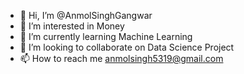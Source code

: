 - 👋 Hi, I’m @AnmolSinghGangwar
- 👀 I’m interested in Money
- 🌱 I’m currently learning Machine Learning
- 💞️ I’m looking to collaborate on Data Science Project
- 📫 How to reach me anmolsingh5319@gmail.com
  

<!---
AnmolSinghGangwar/AnmolSinghGangwar is a ✨ special ✨ repository because its `README.md` (this file) appears on your GitHub profile.
You can click the Preview link to take a look at your changes.
--->

